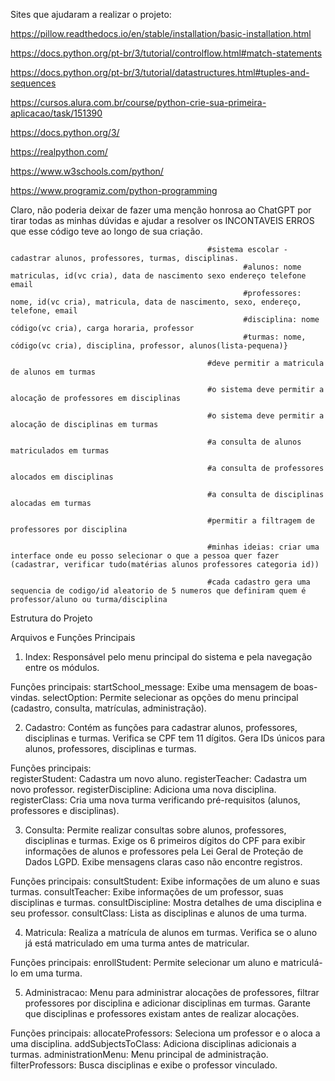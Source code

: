 Sites que ajudaram a realizar o projeto:

https://pillow.readthedocs.io/en/stable/installation/basic-installation.html

https://docs.python.org/pt-br/3/tutorial/controlflow.html#match-statements

https://docs.python.org/pt-br/3/tutorial/datastructures.html#tuples-and-sequences

https://cursos.alura.com.br/course/python-crie-sua-primeira-aplicacao/task/151390

https://docs.python.org/3/

https://realpython.com/

https://www.w3schools.com/python/

https://www.programiz.com/python-programming

Claro, não poderia deixar de fazer uma menção honrosa ao ChatGPT por tirar todas as minhas dúvidas
e ajudar a resolver os INCONTAVEIS ERROS que esse código teve ao longo de sua criação.


                                                #sistema escolar - cadastrar alunos, professores, turmas, disciplinas.
                                                        #alunos: nome matriculas, id(vc cria), data de nascimento sexo endereço telefone email
                                                        #professores: nome, id(vc cria), matricula, data de nascimento, sexo, endereço, telefone, email
                                                        #disciplina: nome código(vc cria), carga horaria, professor 
                                                        #turmas: nome, código(vc cria), disciplina, professor, alunos(lista-pequena)}
                                                        
                                                #deve permitir a matricula de alunos em turmas

                                                #o sistema deve permitir a alocação de professores em disciplinas

                                                #o sistema deve permitir a alocação de disciplinas em turmas

                                                #a consulta de alunos matriculados em turmas

                                                #a consulta de professores alocados em disciplinas

                                                #a consulta de disciplinas alocadas em turmas

                                                #permitir a filtragem de professores por disciplina

                                                #minhas ideias: criar uma interface onde eu posso selecionar o que a pessoa quer fazer (cadastrar, verificar tudo(matérias alunos professores categoria id))

                                                #cada cadastro gera uma sequencia de codigo/id aleatorio de 5 numeros que definiram quem é professor/aluno ou turma/disciplina


Estrutura do Projeto

Arquivos e Funções Principais

1. Index:
        Responsável pelo menu principal do sistema e pela navegação entre os módulos.

Funções principais:
        startSchool_message: Exibe uma mensagem de boas-vindas.
        selectOption: Permite selecionar as opções do menu principal (cadastro, consulta, matrículas, administração).

2. Cadastro:
        Contém as funções para cadastrar alunos, professores, disciplinas e turmas.
        Verifica se CPF tem 11 dígitos.
        Gera IDs únicos para alunos, professores, disciplinas e turmas.

Funções principais:        
        registerStudent: Cadastra um novo aluno.
        registerTeacher: Cadastra um novo professor.
        registerDiscipline: Adiciona uma nova disciplina.
        registerClass: Cria uma nova turma verificando pré-requisitos (alunos, professores e disciplinas).

3. Consulta:
        Permite realizar consultas sobre alunos, professores, disciplinas e turmas.
        Exige os 6 primeiros dígitos do CPF para exibir informações de alunos e professores pela Lei Geral de Proteção de Dados LGPD. 
        Exibe mensagens claras caso não encontre registros.

Funções principais:
        consultStudent: Exibe informações de um aluno e suas turmas.
        consultTeacher: Exibe informações de um professor, suas disciplinas e turmas.
        consultDiscipline: Mostra detalhes de uma disciplina e seu professor.
        consultClass: Lista as disciplinas e alunos de uma turma.

4. Matricula:
        Realiza a matrícula de alunos em turmas.
        Verifica se o aluno já está matriculado em uma turma antes de matricular.

Funções principais:
        enrollStudent: Permite selecionar um aluno e matriculá-lo em uma turma.

5. Administracao:
        Menu para administrar alocações de professores, filtrar professores por disciplina e adicionar disciplinas em turmas.
        Garante que disciplinas e professores existam antes de realizar alocações.

Funções principais:
        allocateProfessors: Seleciona um professor e o aloca a uma disciplina.
        addSubjectsToClass: Adiciona disciplinas adicionais a turmas.
        administrationMenu: Menu principal de administração.
        filterProfessors: Busca disciplinas e exibe o professor vinculado.
